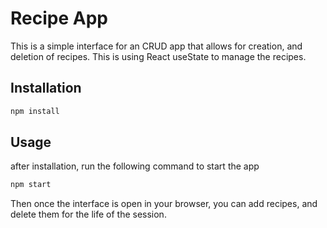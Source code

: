 # Recipe App

This is a simple interface for an CRUD app that allows for creation, and deletion of recipes. This is using React useState to manage the recipes.

## Installation

```bash
npm install
```

## Usage

after installation, run the following command to start the app

```bash
npm start
```

Then once the interface is open in your browser, you can add recipes, and delete them for the life of the session.
